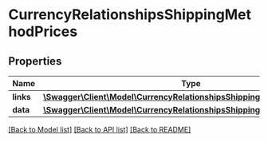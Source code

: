 # CurrencyRelationshipsShippingMethodPrices

## Properties
Name | Type | Description | Notes
------------ | ------------- | ------------- | -------------
**links** | [**\Swagger\Client\Model\CurrencyRelationshipsShippingMethodPricesLinks**](CurrencyRelationshipsShippingMethodPricesLinks.md) |  | [optional] 
**data** | [**\Swagger\Client\Model\CurrencyRelationshipsShippingMethodPricesData[]**](CurrencyRelationshipsShippingMethodPricesData.md) |  | [optional] 

[[Back to Model list]](../../README.md#documentation-for-models) [[Back to API list]](../../README.md#documentation-for-api-endpoints) [[Back to README]](../../README.md)

